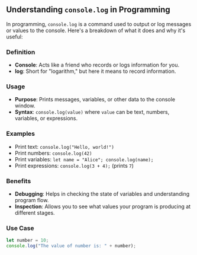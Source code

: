 ## Understanding `console.log` in Programming

In programming, `console.log` is a command used to output or log messages or values to the console. Here's a breakdown of what it does and why it's useful:

### Definition
- **Console**: Acts like a friend who records or logs information for you.
- **log**: Short for "logarithm," but here it means to record information.

### Usage
- **Purpose**: Prints messages, variables, or other data to the console window.
- **Syntax**: `console.log(value)` where `value` can be text, numbers, variables, or expressions.

### Examples
- Print text: `console.log("Hello, world!")`
- Print numbers: `console.log(42)`
- Print variables: `let name = "Alice"; console.log(name);`
- Print expressions: `console.log(3 + 4);` (prints `7`)

### Benefits
- **Debugging**: Helps in checking the state of variables and understanding program flow.
- **Inspection**: Allows you to see what values your program is producing at different stages.

### Use Case
```javascript
let number = 10;
console.log("The value of number is: " + number);
